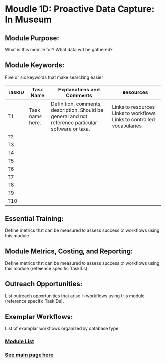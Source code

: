 # Moudle 1D: Proactive Data Capture: In Museum

## Module Purpose: 
What is this module for? What data will be gathered?

## Module Keywords: 
Five or six keywords that make searching easier


| TaskID | Task Name | Explanations and Comments | Resources |
|--------|-----------|---------------------------|-----------|
|T1| Task name here.|Definition, comments, description. Should be general and not reference particular software or taxa.| Links to resources  Links to workflows  Links to controlled vocabularies|
|T2||||
|T3||||
|T4||||
|T5||||
|T6||||
|T7||||
|T8||||
|T9||||
|T10||||



## Essential Training: 
Define metrics that can be measured to assess success of workflows using this module

## Module Metrics, Costing, and Reporting: 
Define metrics that can be measured to assess success of workflows using this module (reference specific TaskIDs).

## Outreach Opportunities: 
List outreach opportunities that arise in workflows using this module (reference specific TaskIDs).

## Exemplar Workflows: 
List of examplar workflows organized by database type.

### [Module List](https://entcollnet.github.io/BugFlow/modules/)
### [See main page here](https://entcollnet.github.io/BugFlow/)
